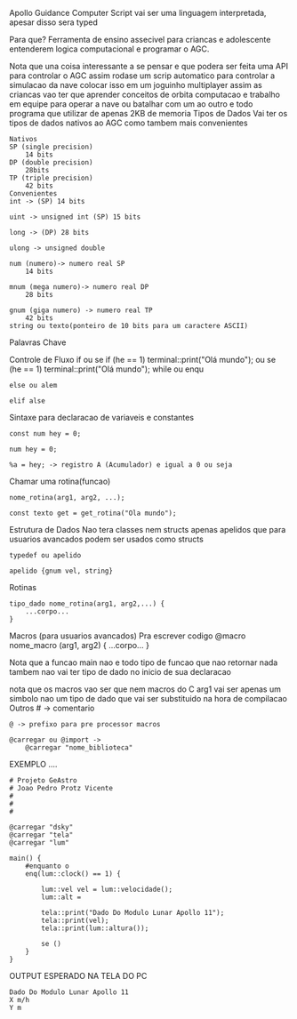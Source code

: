 Apollo Guidance Computer Script 
vai ser uma linguagem interpretada, apesar disso sera typed

Para que?
Ferramenta de ensino assecivel para criancas e adolescente entenderem
logica computacional e programar o AGC.

Nota que una coisa interessante a se pensar
e que podera ser feita uma API para controlar o AGC assim 
rodase um scrip automatico para controlar a simulacao da nave
colocar isso em um joguinho multiplayer assim as criancas
vao ter que aprender conceitos de orbita computacao e trabalho em equipe 
para operar a nave ou batalhar com um ao outro 
e todo programa que utilizar de apenas 2KB de memoria
Tipos de Dados
	Vai ter os tipos de dados nativos ao AGC como tambem
	mais convenientes
	
	Nativos
	SP (single precision)	
		14 bits 
	DP (double precision)
		28bits
	TP (triple precision)
		42 bits
	Convenientes
	int -> (SP) 14 bits 
	
	uint -> unsigned int (SP) 15 bits

	long -> (DP) 28 bits
	
	ulong -> unsigned double
	
	num (numero)-> numero real SP 
		14 bits
	
	mnum (mega numero)-> numero real DP 
		28 bits	
	
	gnum (giga numero) -> numero real TP
		42 bits
	string ou texto(ponteiro de 10 bits para um caractere ASCII)
	
		

Palavras Chave

Controle de Fluxo 
	if ou se
		if (he == 1) terminal::print("Olá mundo");
		ou 
		se (he == 1) terminal::print("Olá mundo");
	while ou enqu
	
	else ou alem
		
	elif alse

Sintaxe para declaracao de variaveis e constantes
	
	const num hey = 0;
	
	num hey = 0;
	
	%a = hey; -> registro A (Acumulador) e igual a 0 ou seja 
	
Chamar uma rotina(funcao)
			
	nome_rotina(arg1, arg2, ...);
	
	const texto get = get_rotina("Ola mundo");

Estrutura de Dados
	Nao tera classes nem structs apenas apelidos
	que para usuarios avancados podem ser usados como structs
	
	typedef ou apelido
	
	apelido {gnum vel, string}
Rotinas
	
	tipo_dado nome_rotina(arg1, arg2,...) {
		...corpo...
	}

Macros (para usuarios avancados)
Pra escrever codigo
	@macro nome_macro (arg1, arg2) {
		...corpo...
	}

Nota que a funcao main nao e todo tipo de funcao que nao retornar nada 
tambem nao vai ter tipo de dado no inicio de sua declaracao

nota que os macros vao ser que nem macros do C arg1 vai ser apenas
um simbolo nao um tipo de dado que vai ser substituido na hora de compilacao
Outros
	# -> comentario
	
	@ -> prefixo para pre processor macros

	@carregar ou @import -> 
		@carregar "nome_biblioteca" 
EXEMPLO 
	....

	# Projeto GeAstro
	# Joao Pedro Protz Vicente
	#
	#
	#

	@carregar "dsky"
	@carregar "tela"
	@carregar "lum"
	
	main() {
		#enquanto o
		enq(lum::clock() == 1) {
			
			lum::vel vel = lum::velocidade();
			lum::alt =

			tela::print("Dado Do Modulo Lunar Apollo 11");
			tela::print(vel);
			tela::print(lum::altura());
				
			se ()	
		}	
	}
	
OUTPUT ESPERADO NA TELA DO PC 	
	
	Dado Do Modulo Lunar Apollo 11
	X m/h
	Y m

